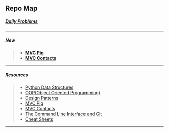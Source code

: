 
## Repo Map

##### [Daily Problems](https://github.com/dolphins-2017/Resources/blob/master/daily-problems.md)
---
##### New

> - [__MVC Pig__](https://github.com/dolphins-2017/pig-2.0)
> - [__MVC Contacts__](https://github.com/dolphins-2017/week4-Review/tree/solutions/contacts)
---
##### Resources
> - [Python Data Structures](https://github.com/dolphins-2017/Resources/blob/master/python-data-structures.md)
> - [OOP(Object Oriented Programming)](https://github.com/dolphins-2017/Resources/blob/master/object-oriented-programming.md)
> - [Design Patterns](https://github.com/dolphins-2017/Resources/blob/master/oop-design-patterns.md)
> - [MVC Pig](https://github.com/dolphins-2017/pig-2.0)
> - [MVC Contacts](https://github.com/dolphins-2017/week4-Review/tree/solutions/contacts)
> - [The Command Line Interface and Git](https://github.com/dolphins-2017/Resources/blob/master/cli-and-git.md)
> - [Cheat Sheets](https://github.com/dolphins-2017/Resources/blob/master/cheat-sheets.md)
---

